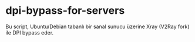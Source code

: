 # dpi-bypass-for-servers
Bu script, Ubuntu/Debian tabanlı bir sanal sunucu üzerine Xray (V2Ray fork) ile DPI bypass eder.
